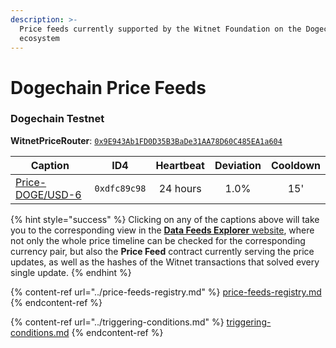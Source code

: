 ```yaml
---
description: >-
  Price feeds currently supported by the Witnet Foundation on the Dogechain
  ecosystem
---
```


# Dogechain Price Feeds

### Dogechain Testnet

**WitnetPriceRouter**: [`0x9E943Ab1FD0D35B3BaDe31AA78D60C485EA1a604`](https://explorer-testnet.dogechain.dog/address/0x9E943Ab1FD0D35B3BaDe31AA78D60C485EA1a604)

| **Caption**                                                                      | **ID4**      | **Heartbeat** | **Deviation** | **Cooldown** |
| -------------------------------------------------------------------------------- | ------------ | :-----------: | :-----------: | :----------: |
| [Price-DOGE/USD-6](https://feeds.witnet.io/feeds/dogechain-testnet\_doge-usd\_6) | `0xdfc89c98` |    24 hours   |      1.0%     |      15'     |

{% hint style="success" %}
Clicking on any of the captions above will take you to the corresponding view in the [**Data Feeds Explorer** website](https://feeds.witnet.io), where not only the whole price timeline can be checked for the corresponding currency pair, but also the **Price Feed** contract currently serving the price updates, as well as the hashes of the Witnet transactions that solved every single update.
{% endhint %}

{% content-ref url="../price-feeds-registry.md" %}
[price-feeds-registry.md](../price-feeds-registry.md)
{% endcontent-ref %}

{% content-ref url="../triggering-conditions.md" %}
[triggering-conditions.md](../triggering-conditions.md)
{% endcontent-ref %}
